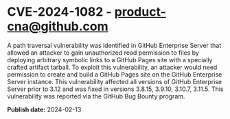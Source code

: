 # CVE-2024-1082 - product-cna@github.com

A path traversal vulnerability was identified in GitHub Enterprise Server that allowed an attacker to gain unauthorized read permission to files by deploying arbitrary symbolic links to a GitHub Pages site with a specially crafted artifact tarball. To exploit this vulnerability, an attacker would need permission to create and build a GitHub Pages site on the GitHub Enterprise Server instance. This vulnerability affected all versions of GitHub Enterprise Server prior to 3.12 and was fixed in versions 3.8.15, 3.9.10, 3.10.7, 3.11.5. This vulnerability was reported via the GitHub Bug Bounty program.


**Publish date:** 2024-02-13
